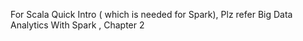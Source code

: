 For Scala Quick Intro \( which is needed for Spark\), Plz refer Big Data Analytics With Spark , Chapter 2

